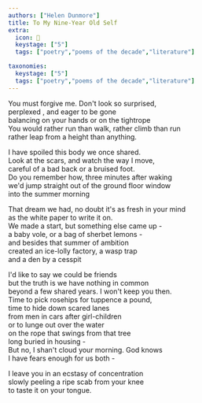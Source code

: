 ```yaml
---
authors: ["Helen Dunmore"]
title: To My Nine-Year Old Self
extra:
  icon: 👧
  keystage: ["5"]
  tags: ["poetry","poems of the decade","literature"]

taxonomies:
  keystage: ["5"]
  tags: ["poetry","poems of the decade","literature"]
--- 
```

  
You must forgive me. Don't look so surprised,  
perplexed , and eager to be gone  
balancing on your hands or on the tightrope  
You would rather run than walk, rather climb than run  
rather leap from a height than anything.  
  
I have spoiled this body we once shared.  
Look at the scars, and watch the way I move,  
careful of a bad back or a bruised foot.  
Do you remember how, three minutes after waking  
we'd jump straight out of the ground floor window  
into the summer morning  
  
That dream we had, no doubt it's as fresh in your mind  
as the white paper to write it on.  
We made a start, but something else came up -  
a baby vole, or a bag of sherbet lemons -  
and besides that summer of ambition  
created an ice-lolly factory, a wasp trap  
and a den by a cesspit  
  
I'd like to say we could be friends  
but the truth is we have nothing in common  
beyond a few shared years. I won't keep you then.  
Time to pick rosehips for tuppence a pound,  
time to hide down scared lanes  
from men in cars after girl-children  
or to lunge out over the water  
on the rope that swings from that tree  
long buried in housing -  
But no, I shan't cloud your morning. God knows  
I have fears enough for us both -  
  
I leave you in an ecstasy of concentration  
slowly peeling a ripe scab from your knee  
to taste it on your tongue.
